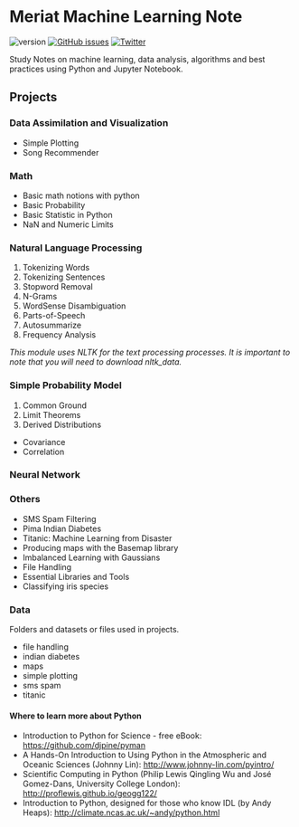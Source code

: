 # Meriat Machine Learning Note

![version](https://img.shields.io/badge/version-v1.0-yellowgreen.svg) [![GitHub issues](https://img.shields.io/github/issues/vitormeriat/meriat-ml-notes.svg)](https://github.com/vitormeriat/meriat-ml-notes/issues) [![Twitter](https://img.shields.io/twitter/url/https/github.com/vitormeriat/meriat-ml-notes.svg?style=social)](https://twitter.com/intent/tweet?text=Wow:&url=%5Bobject%20Object%5D)

Study Notes on machine learning, data analysis, algorithms and best practices using Python and Jupyter Notebook.


## Projects

### Data Assimilation and Visualization
* Simple Plotting
* Song Recommender

### Math
* Basic math notions with python
* Basic Probability
* Basic Statistic in Python
* NaN and Numeric Limits

### Natural Language Processing
1. Tokenizing Words
2. Tokenizing Sentences
3. Stopword Removal
4. N-Grams
5. WordSense Disambiguation
6. Parts-of-Speech
7. Autosummarize
8. Frequency Analysis

*This module uses NLTK for the text processing processes. It is important to note that you will need to download nltk_data.*

### Simple Probability Model
1. Common Ground
2. Limit Theorems
3. Derived Distributions
  * Covariance
  * Correlation
  
### Neural Network


### Others
* SMS Spam Filtering
* Pima Indian Diabetes
* Titanic: Machine Learning from Disaster
* Producing maps with the Basemap library
* Imbalanced Learning with Gaussians
* File Handling
* Essential Libraries and Tools
* Classifying iris species

### Data
Folders and datasets or files used in projects.

* file handling
* indian diabetes
* maps
* simple plotting
* sms spam
* titanic


#### Where to learn more about Python
* Introduction to Python for Science - free eBook: https://github.com/djpine/pyman
* A Hands-On Introduction to Using Python in the Atmospheric and Oceanic Sciences (Johnny Lin): http://www.johnny-lin.com/pyintro/
* Scientific Computing in Python (Philip Lewis Qingling Wu and José Gomez-Dans, University College London): http://proflewis.github.io/geogg122/
* Introduction to Python, designed for those who know IDL (by Andy Heaps): http://climate.ncas.ac.uk/~andy/python.html

